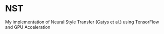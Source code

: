 # NST
My implementation of Neural Style Transfer (Gatys et al.) using TensorFlow and GPU Acceleration
